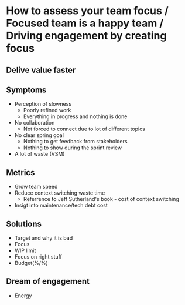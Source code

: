 # How to assess your team focus / Focused team is a happy team / Driving engagement by creating focus
## Delive value faster
## Symptoms
- Perception of slowness
  - Poorly refined work
  - Everything in progress and nothing is done
- No collaboration
  - Not forced to connect due to lot of different topics
- No clear spring goal
  - Nothing to get feedback from stakeholders
  - Nothing to show during the sprint review
- A lot of waste (VSM)
## Metrics
- Grow team speed
- Reduce context switching waste time
  - Referrence to Jeff Sutherland's book - cost of context switching
- Insigt into maintenance/tech debt cost
## Solutions
- Target and why it is bad
- Focus
- WIP limit
- Focus on right stuff
- Budget(%/%)
## Dream of engagement
- Energy
